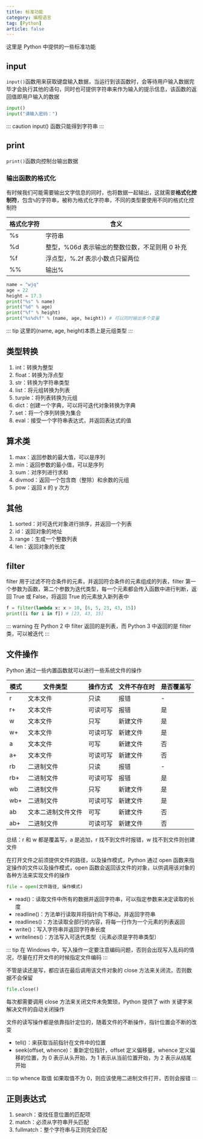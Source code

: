 ```yaml
---
title: 标准功能
category: 编程语言
tag: [Python]
article: false
---
```


这里是 Python 中提供的一些标准功能

## input

`input()`函数用来获取键盘输入数据，当运行到该函数时，会等待用户输入数据完毕才会执行其他的语句，同时也可提供字符串来作为输入的提示信息，该函数的返回值即用户输入的数据

```python
input()
input("请输入密码：")
```

::: caution
input() 函数只能得到字符串
:::

## print

`print()`函数向控制台输出数据

### 输出函数的格式化

有时候我们可能需要输出文字信息的同时，也将数据一起输出，这就需要**格式化控制符**，包含`%`的字符串，被称为格式化字符串，不同的类型要使用不同的格式化控制符

| 格式化字符 | 含义                                           |
| ---------- | ---------------------------------------------- |
| %s         | 字符串                                         |
| %d         | 整型，%06d 表示输出的整数位数，不足则用 0 补充 |
| %f         | 浮点型，%.2f 表示小数点只留两位                |
| %%         | 输出%                                          |

```python
name = "wjq"
age = 22
height = 17.3
print("%s" % name)
print("%d" % age)
print("%f" % height)
print("%s%d%f" % (name, age, height)) # 可以同时输出多个变量
```

::: tip
这里的(name, age, height)本质上是元组类型
:::

## 类型转换

1. int：转换为整型
2. float：转换为浮点型
3. str：转换为字符串类型
4. list：将元组转换为列表
5. turple：将列表转换为元组
6. dict：创建一个字典，可以将可迭代对象转换为字典
7. set：将一个序列转换为集合
8. eval：接受一个字符串表达式，并返回表达式的值

## 算术类

1. max：返回参数的最大值，可以是序列
2. min：返回参数的最小值，可以是序列
3. sum：对序列进行求和
4. divmod：返回一个包含商（整除）和余数的元组
5. pow：返回 x 的 y 次方

## 其他

1. sorted：对可迭代对象进行排序，并返回一个列表
2. id：返回对象的地址
3. range：生成一个整数列表
4. len：返回对象的长度

## filter

filter 用于过滤不符合条件的元素，并返回符合条件的元素组成的列表，filter 第一个参数为函数，第二个参数为迭代类型，每一个元素都会传入函数中进行判断，返回 True 或 False，将返回 True 的元素放入新列表中

```python
f = filter(lambda x: x > 10, [6, 5, 23, 43, 15])
print([i for i in f]) # [23, 43, 15]
```

::: warning
在 Python 2 中 filter 返回的是列表，而 Python 3 中返回的是 filter 类，可以被迭代
:::

## 文件操作

Python 通过一些内置函数就可以进行一些系统文件的操作

| 模式 | 文件类型           | 操作方式 | 文件不存在时 | 是否覆盖写 |
| ---- | ------------------ | -------- | ------------ | ---------- |
| r    | 文本文件           | 只读     | 报错         | -          |
| r+   | 文本文件           | 可读可写 | 报错         | 是         |
| w    | 文本文件           | 只写     | 新建文件     | 是         |
| w+   | 文本文件           | 可读可写 | 新建文件     | 是         |
| a    | 文本文件           | 可写     | 新建文件     | 否         |
| a+   | 文本文件           | 可读可写 | 新建文件     | 否         |
| rb   | 二进制文件         | 只读     | 报错         | -          |
| rb+  | 二进制文件         | 可读可写 | 报错         | 是         |
| wb   | 二进制文件         | 只写     | 新建文件     | 是         |
| wb+  | 二进制文件         | 可读可写 | 新建文件     | 是         |
| ab   | 文本二进制文件文件 | 可写     | 新建文件     | 否         |
| ab+  | 二进制文件         | 可读可写 | 新建文件     | 否         |

总结：r 和 w 都是覆盖写，a 是追加，r 找不到文件时报错，w 找不到文件则创建文件

在打开文件之前须提供文件的路径，以及操作模式，Python 通过 open 函数来指定操作的文件以及操作模式，open 函数会返回该文件的对象，以供调用该对象的各种方法来实现文件的操作

```python
file = open(文件路径, 操作模式)
```

+ read()：读取文件中所有的数据并返回字符串，可以指定参数来决定读取的长度
+ readline()：方法单行读取并将指针向下移动，并返回字符串
+ readlines()：方法读取全部行的内容，将每一行作为一个元素的列表返回
+ write()：写入字符串并返回字符串长度
+ writelines()：方法写入可迭代类型（元素必须是字符串类型）

::: tip
在 Windows 中，写入操作一定要注意编码问题，否则会出现写入乱码的情况，尽量在打开文件的时候指定文件编码
:::

不管是读还是写，都应该在最后调用该文件对象的 close 方法来关闭流，否则数据不会保留

```python
file.close()
```

每次都需要调用 close 方法来关闭文件未免繁琐，Python 提供了 with 关键字来解决文件的自动关闭操作

文件的读写操作都是依靠指针定位的，随着文件的不断操作，指针位置会不断的改变

+ tell()：来获取当前指针在文件中的位置
+ seek(offset, whence)：重新定位指针，offset 定义偏移量，whence 定义偏移的位置，为 0 表示从头开始，为 1 表示从当前位置开始，为 2 表示从结尾开始

::: tip whence 取值
如果取值不为 0，则应该使用二进制文件打开，否则会报错
:::

## 正则表达式

1. search：查找任意位置的匹配项
2. match：必须从字符串开头匹配
3. fullmatch：整个字符串与正则完全匹配
